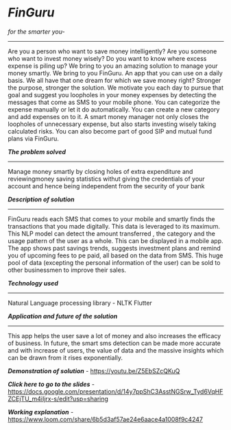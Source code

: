 # *FinGuru* 
*for the smarter you-*
***

Are you a person who want to save money intelligently? Are you someone who want to invest money wisely? Do you want to know where excess expense is piling up? We bring to you an amazing solution to manage your money smartly. We bring to you FinGuru. An app that you can use on a daily basis. We all have that one dream for which we save money right?  Stronger the purpose, stronger the solution. We motivate you each day to pursue that goal and suggest you loopholes in your money expenses by detecting the messages that come as SMS to your mobile phone. You can categorize the expense manually or let it do automatically. You can create a new category and add expenses on to it. A smart money manager not only closes the loopholes of unnecessary expense, but also starts investing wisely taking calculated risks. You can also become part of good SIP and mutual fund plans via FinGuru.

***The problem solved***
***
Manage money smartly by closing holes of extra expenditure and reviewingmoney saving statistics withut giving the credentials of your account and hence being independent from the security of your bank

***Description of solution***
***
FinGuru reads each SMS that comes to your mobile and smartly finds the transactions that you made digitally. This data is leveraged to its maximum. This NLP model can detect the amount transferred , the category and the usage pattern of the user as a whole. This can be displayed in a mobile app. The app shows past savings trends, suggests investment plans and remind you of upcoming fees to pe paid, all based on the data from SMS. This huge pool of data (excepting the personal information of the user) can be sold to other businessmen to improve their sales.

***Technology used***
***
Natural Language processing library - NLTK
Flutter

***Application and future of the solution***
***
This app helps the user save a lot of money and also increases the efficacy of business. In future, the smart sms detection can be made more accurate and with increase of users, the value of data and the massive insights which can be drawn from it rises exponentially.

***Demonstration of solution*** -
https://youtu.be/Z5EbSZcQKuQ

***Click here to go to the slides*** - 
https://docs.google.com/presentation/d/14y7ppShC3AsstNGSrw_Tyd6VqHFZCEjTU_m4iIjrx-s/edit?usp=sharing

***Working explanation*** - https://www.loom.com/share/6b5d3af57ae24e6aace4a1008f9c4247
